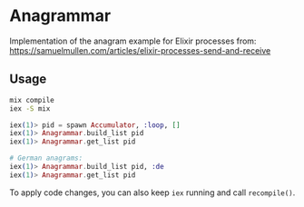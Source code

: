 # Anagrammar

Implementation of the anagram example for Elixir processes from:
https://samuelmullen.com/articles/elixir-processes-send-and-receive

## Usage

```sh
mix compile
iex -S mix
```

```elixir
iex(1)> pid = spawn Accumulator, :loop, []
iex(1)> Anagrammar.build_list pid
iex(1)> Anagrammar.get_list pid

# German anagrams:
iex(1)> Anagrammar.build_list pid, :de
iex(1)> Anagrammar.get_list pid
```

To apply code changes, you can also keep `iex` running and call `recompile()`.
